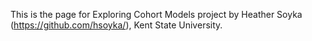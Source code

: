 This is the page for Exploring Cohort Models project by Heather Soyka (https://github.com/hsoyka/), Kent State University.
